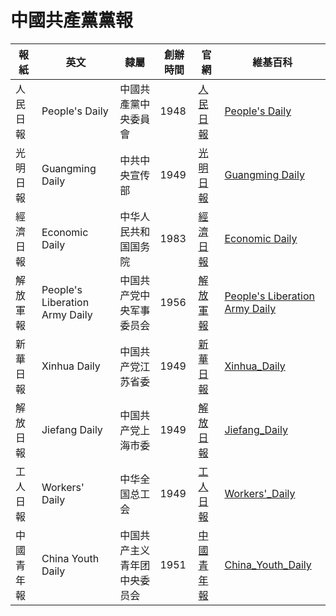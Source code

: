 # 中國共產黨黨報

| 報紙     | 英文                           | 隸屬                         | 創辦時間 | 官網                           | 維基百科                                                     |
| ---------- | ------------------------------ | ---------------------------- | -------- | ------------------------------ | ------------------------------------------------------------ |
| 人民日報   | People's Daily                 | 中國共產黨中央委員會         | 1948     | [人民日報](http://paper.people.com.cn/) | [People's Daily](https://en.wikipedia.org/wiki/People%27s_Daily) |
| 光明日報   | Guangming Daily                | 中共中央宣传部               | 1949     | [光明日報](https://epaper.gmw.cn/gmrb/) | [Guangming Daily](https://en.wikipedia.org/wiki/Guangming_Daily) |
| 經濟日報   | Economic Daily                 | 中华人民共和国国务院         | 1983     | [經濟日報](http://paper.ce.cn) | [Economic Daily](https://en.wikipedia.org/wiki/Economic_Daily) |
| 解放軍報   | People's Liberation Army Daily | 中国共产党中央军事委员会     | 1956     | [解放軍報](http://www.81.cn/jfjbmap/paperindex.htm) | [People's Liberation Army Daily](https://en.wikipedia.org/wiki/People%27s_Liberation_Army_Daily) |
| 新華日報   | Xinhua Daily                   | 中国共产党江苏省委           | 1949 |  [新華日報](http://xh.xhby.net/)        | [Xinhua_Daily](https://en.wikipedia.org/wiki/Xinhua_Daily)   |
| 解放日報   | Jiefang Daily                  | 中国共产党上海市委           | 1949     | [解放日報](https://www.jfdaily.com/journal/getHomePage.htm) | [Jiefang_Daily](https://en.wikipedia.org/wiki/Jiefang_Daily) |
| 工人日報   | Workers' Daily                 | 中华全国总工会               | 1949     | [工人日報](http://media.workercn.cn/sites/media/grrb/) | [Workers'_Daily](https://en.wikipedia.org/wiki/Workers%27_Daily) |
| 中國青年報 | China Youth Daily              | 中国共产主义青年团中央委员会 | 1951     |   [中國青年報](http://zqb.cyol.com/)    | [China_Youth_Daily](https://en.wikipedia.org/wiki/China_Youth_Daily) |


